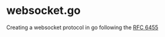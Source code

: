 # websocket.go

Creating a websocket protocol in go following the [RFC 6455](https://datatracker.ietf.org/doc/html/rfc6455)
